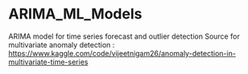 # ARIMA_ML_Models
ARIMA model for time series forecast and outlier detection
Source for multivariate anomaly detection : https://www.kaggle.com/code/vijeetnigam26/anomaly-detection-in-multivariate-time-series
